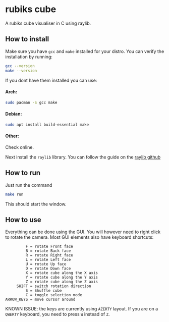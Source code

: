 # rubiks cube
A rubiks cube visualiser in C using raylib.

## How to install
Make sure you have `gcc` and `make` installed for your distro.
You can verify the installation by running:
```sh
gcc --version
make --version
```
If you dont have them installed you can use:
#### Arch:
```sh
sudo pacman -S gcc make
```
#### Debian:
```sh
sudo apt install build-essential make
```
#### Other:
Check online.

Next install the `raylib` library. You can follow the guide on the [raylib github](https://github.com/raysan5/raylib/wiki/Working-on-GNU-Linux)

## How to run
Just run the command
```sh
make run
```
This should start the window.

## How to use
Everything can be done using the GUI. You will however need to right click to
rotate the camera. Most GUI elements also have keyboard shortcuts:
```
         F = rotate Front face
         B = rotate Back face
         R = rotate Right face
         L = rotate Left face
         U = rotate Up face
         D = rotate Down face
         X = rotate cube along the X axis
         Y = rotate cube along the Y axis
         Z = rotate cube along the Z axis
     SHIFT = switch rotation direction
         S = Shuffle cube
         C = toggle selection mode
ARROW_KEYS = move cursor around
```
KNOWN ISSUE: the keys are currently using `AZERTY` layout. If you are on a
`QWERTY` keyboard, you need to press `W` instead of `Z`.
